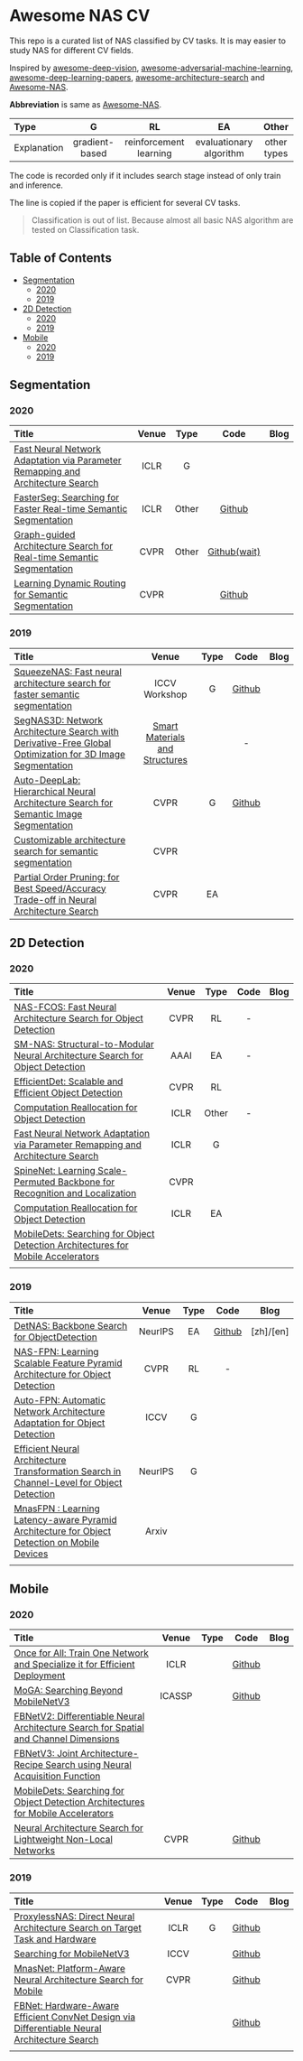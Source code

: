 # Awesome NAS CV
This repo is a curated list of NAS classified by CV tasks. It is may easier to study NAS for different CV fields.

Inspired by [awesome-deep-vision](https://github.com/kjw0612/awesome-deep-vision), [awesome-adversarial-machine-learning](https://github.com/yenchenlin/awesome-adversarial-machine-learning), [awesome-deep-learning-papers](https://github.com/terryum/awesome-deep-learning-papers), [awesome-architecture-search](https://github.com/markdtw/awesome-architecture-search) and [Awesome-NAS](https://github.com/D-X-Y/Awesome-NAS).

**Abbreviation** is same as [Awesome-NAS](https://github.com/D-X-Y/Awesome-NAS).

| Type        |       G        |           RL           |           EA            |    Other    |
| :---------- | :------------: | :--------------------: | :---------------------: | :---------: |
| Explanation | gradient-based | reinforcement learning | evaluationary algorithm | other types |

The code is recorded only if it includes search stage instead of only train and inference. 

The line is copied if the paper is efficient for several CV tasks.

> Classification is out of list. Because almost all basic NAS algorithm are tested on Classification task.

## Table of Contents

- [Segmentation](#segmentation)
  * [2020](#2020)
  * [2019](#2019)
- [2D Detection](#2d-detection)
  * [2020](#2020-1)
  * [2019](#2019-1)
- [Mobile](#Mobile)
  * [2020](#2020-2)
  * [2019](#2019-2)

## Segmentation

### 2020

| Title                                                        | Venue | Type  |                         Code                          | Blog |
| :----------------------------------------------------------- | :---: | :---: | :---------------------------------------------------: | :--: |
| [Fast Neural Network Adaptation via Parameter Remapping and Architecture Search](https://arxiv.org/abs/2001.02525) | ICLR  |   G   |                                                       |      |
| [FasterSeg: Searching for Faster Real-time Semantic Segmentation](https://arxiv.org/abs/1912.10917) | ICLR  | Other |   [Github](https://github.com/TAMU-VITA/FasterSeg)    |      |
| [Graph-guided Architecture Search for Real-time Semantic Segmentation](https://arxiv.org/abs/1909.06793) | CVPR  | Other | [Github(wait)](https://github.com/L-Lighter/LightNet) |      |
| [Learning Dynamic Routing for Semantic Segmentation](https://arxiv.org/abs/2003.10401) | CVPR  |       | [Github](https://github.com/yanwei-li/DynamicRouting) |      |

### 2019

| Title                                                        |                            Venue                             | Type |                        Code                         | Blog |
| :----------------------------------------------------------- | :----------------------------------------------------------: | :--: | :-------------------------------------------------: | :--: |
| [SqueezeNAS: Fast neural architecture search for faster semantic segmentation](https://arxiv.org/abs/1908.01748) |                        ICCV Workshop                         |  G   |  [Github](https://github.com/ashaw596/squeezenas)   |      |
| [SegNAS3D: Network Architecture Search with Derivative-Free Global Optimization for 3D Image Segmentation](https://arxiv.org/abs/1909.05962?context=cs) | [Smart Materials and Structures](https://iopscience.iop.org/journal/0964-1726) |      |                          -                          |      |
| [Auto-DeepLab: Hierarchical Neural Architecture Search for Semantic Image Segmentation](https://arxiv.org/abs/1901.02985) |                             CVPR                             |  G   | [Github](https://github.com/MenghaoGuo/AutoDeeplab) |      |
| [Customizable architecture search for semantic segmentation](https://arxiv.org/abs/1908.09550) |                             CVPR                             |      |                                                     |      |
| [Partial Order Pruning: for Best Speed/Accuracy Trade-off in Neural Architecture Search](https://arxiv.org/abs/1903.03777) |                             CVPR                             |  EA  |                                                     |      |

## 2D Detection

### 2020

| Title                                                        | Venue | Type  | Code | Blog |
| :----------------------------------------------------------- | :---: | :---: | :--: | :--: |
| [NAS-FCOS: Fast Neural Architecture Search for Object Detection](https://arxiv.org/abs/1906.04423) | CVPR  |  RL   |  -   |      |
| [SM-NAS: Structural-to-Modular Neural Architecture Search for Object Detection](https://arxiv.org/abs/1911.09929) | AAAI  |  EA   |  -   |      |
| [EfficientDet: Scalable and Efficient Object Detection](https://arxiv.org/abs/1911.09070) | CVPR  |  RL   |      |      |
| [Computation Reallocation for Object Detection](https://openreview.net/forum?id=SkxLFaNKwB) | ICLR  | Other |  -   |      |
| [Fast Neural Network Adaptation via Parameter Remapping and Architecture Search](https://arxiv.org/abs/2001.02525) | ICLR  |   G   |      |      |
| [SpineNet: Learning Scale-Permuted Backbone for Recognition and Localization](https://arxiv.org/abs/1912.05027) | CVPR  |       |      |      |
| [Computation Reallocation for Object Detection](https://openreview.net/forum?id=SkxLFaNKwB) | ICLR  |  EA   |      |      |
| [MobileDets: Searching for Object Detection Architectures for Mobile Accelerators](https://arxiv.org/abs/2004.14525) |       |       |      |      |
|                                                              |       |       |      |      |
### 2019

| Title                                                        |  Venue  | Type |                       Code                       |   Blog    |
| :----------------------------------------------------------- | :-----: | :--: | :----------------------------------------------: | :-------: |
| [DetNAS: Backbone Search for ObjectDetection](https://arxiv.org/abs/1903.10979) | NeurIPS |  EA  | [Github](https://github.com/megvii-model/DetNAS) | [zh]/[en] |
| [NAS-FPN: Learning Scalable Feature Pyramid Architecture for Object Detection](https://arxiv.org/abs/1904.07392) |  CVPR   |  RL  |                        -                         |           |
| [Auto-FPN: Automatic Network Architecture Adaptation for Object Detection](http://openaccess.thecvf.com/content_ICCV_2019/papers/Xu_Auto-FPN_Automatic_Network_Architecture_Adaptation_for_Object_Detection_Beyond_Classification_ICCV_2019_paper.pdf) |  ICCV   |  G   |                                                  |           |
| [Efficient Neural Architecture Transformation Search in Channel-Level for Object Detection](https://arxiv.org/abs/1909.02293) | NeurIPS |  G   |                                                  |           |
| [MnasFPN : Learning Latency-aware Pyramid Architecture for Object Detection on Mobile Devices](https://arxiv.org/abs/1912.01106) |  Arxiv  |      |                                                  |           |
|                                                              |         |      |                                                  |           |

## Mobile

### 2020

| Title                                                        | Venue  | Type |                         Code                          | Blog |
| :----------------------------------------------------------- | :----: | :--: | :---------------------------------------------------: | ---- |
| [Once for All: Train One Network and Specialize it for Efficient Deployment](https://arxiv.org/abs/1908.09791) |  ICLR  |      | [Github](https://github.com/mit-han-lab/once-for-all) |      |
| [MoGA: Searching Beyond MobileNetV3](https://arxiv.org/abs/1908.01314) | ICASSP |      |    [Github](https://github.com/xiaomi-automl/MoGA)    |      |
| [FBNetV2: Differentiable Neural Architecture Search for Spatial and Channel Dimensions](https://arxiv.org/abs/2004.05565) |        |      |                                                       |      |
| [FBNetV3: Joint Architecture-Recipe Search using Neural Acquisition Function](https://arxiv.org/abs/2006.02049) |        |      |                                                       |      |
| [MobileDets: Searching for Object Detection Architectures for Mobile Accelerators](https://arxiv.org/abs/2004.14525) |        |      |                                                       |      |
| [Neural Architecture Search for Lightweight Non-Local Networks](https://cs.jhu.edu/~alanlab/Pubs20/li2020neural.pdf) |  CVPR  |      |     [Github](https://github.com/LiYingwei/AutoNL)     |      |

### 2019

| Title                                                        | Venue | Type |                          Code                           | Blog |
| :----------------------------------------------------------- | :---: | :--: | :-----------------------------------------------------: | ---- |
| [ProxylessNAS: Direct Neural Architecture Search on Target Task and Hardware](https://arxiv.org/abs/1812.00332) | ICLR  |  G   |  [Github](https://github.com/mit-han-lab/proxylessnas)  |      |
| [Searching for MobileNetV3](https://arxiv.org/abs/1905.02244) | ICCV  |      | [Github](https://github.com/xiaolai-sqlai/mobilenetv3)  |      |
| [MnasNet: Platform-Aware Neural Architecture Search for Mobile](https://arxiv.org/abs/1807.11626) | CVPR  |      | [Github](https://github.com/AnjieCheng/MnasNet-PyTorch) |      |
| [FBNet: Hardware-Aware Efficient ConvNet Design via Differentiable Neural Architecture Search](https://arxiv.org/abs/1812.03443) |       |      |    [Github](https://github.com/AnnaAraslanova/FBNet)    |      |
|                                                              |       |      |                                                         |      |

